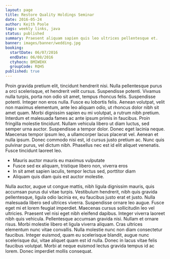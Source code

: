 ```yaml
---
layout: page
title: Restore Quality Holdings Seminar
date: 2016-05-24
author: Keith Poole
tags: weekly links, java
status: published
summary: Praesent aliquam sapien quis leo ultrices pellentesque et.
banner: images/banner/wedding.jpg
booking:
  startDate: 06/07/2016
  endDate: 06/08/2016
  ctyhocn: BMIWEHX
  groupCode: RQHS
published: true
---
```

Proin gravida pretium elit, tincidunt hendrerit nisi. Nulla pellentesque purus a orci scelerisque, et hendrerit velit cursus. Suspendisse potenti. Vivamus nulla turpis, porta non odio sit amet, tempus rhoncus felis. Suspendisse potenti. Integer non eros nulla. Fusce eu lobortis felis.
Aenean volutpat, velit non maximus elementum, ante leo aliquam odio, ut rhoncus dolor nibh sit amet quam. Morbi dignissim sapien eu mi volutpat, a rutrum nibh pretium. Interdum et malesuada fames ac ante ipsum primis in faucibus. Proin fringilla molestie tincidunt. Nullam vehicula libero ut diam luctus, sed semper urna auctor. Suspendisse a tempor dolor. Donec eget lacinia neque. Maecenas tempor ipsum leo, a ullamcorper lacus placerat vel. Aenean et nulla ipsum. Donec commodo nisi est, id cursus justo pretium ac. Nunc quis pulvinar purus, vel dictum nibh. Phasellus nec est id elit aliquet venenatis. Fusce tincidunt laoreet leo.

* Mauris auctor mauris eu maximus vulputate
* Fusce sed ex aliquam, tristique libero non, viverra eros
* In sit amet sapien iaculis, tempor lectus sed, porttitor diam
* Aliquam quis diam quis est auctor molestie.

Nulla auctor, augue ut congue mattis, nibh ligula dignissim mauris, quis accumsan purus dui vitae turpis. Vestibulum hendrerit, nibh quis gravida pellentesque, ligula odio lacinia ex, eu faucibus justo erat et justo. Nulla malesuada libero sed ultrices viverra. Suspendisse ornare leo augue. Fusce eget mi et lorem feugiat imperdiet. Maecenas cursus sollicitudin leo vel ultricies. Praesent vel nisi eget nibh eleifend dapibus. Integer viverra laoreet nibh quis vehicula. Pellentesque accumsan gravida nisi.
Nullam et ornare risus. Morbi molestie libero et ligula viverra aliquam. Cras ultrices elementum nunc vitae convallis. Nulla molestie nunc non diam consectetur faucibus. Integer euismod, quam eu scelerisque blandit, augue nunc scelerisque dui, vitae aliquet quam est id nulla. Donec in lacus vitae felis faucibus volutpat. Morbi at neque euismod lectus gravida tempus id ac lorem. Donec imperdiet mollis consequat.
